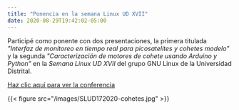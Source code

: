 ```yaml
---
title: "Ponencia en la semana Linux UD XVII"
date: 2020-08-29T19:42:02-05:00
---
```


Participé como ponente con dos presentaciones, la primera titulada
*"Interfaz de monitoreo en tiempo real para picosatelites y cohetes modelo"*
 y la segunda *"Caracterización de motores de cohete usando Arduino y Python"*
 en la *Semana Linux UD XVII* del grupo GNU Linux de la Universidad Distrital.
 
[Haz clic aquí para ver la conferencia](https://youtu.be/sTREDIjP0is)

 {{< figure src="/images/SLUD172020-cohetes.jpg" >}}